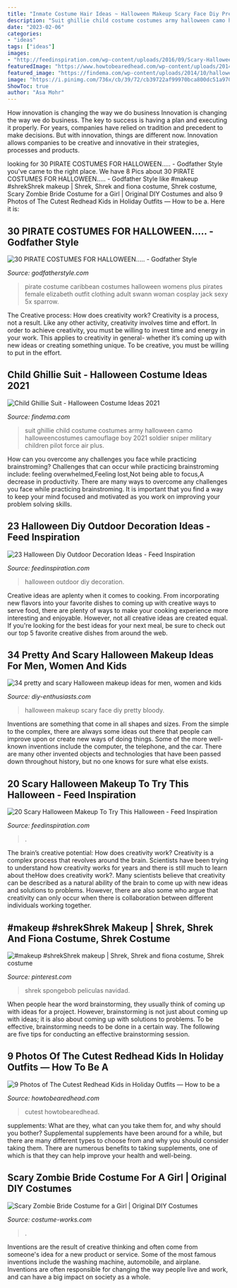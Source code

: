 ```yaml
---
title: "Inmate Costume Hair Ideas ~ Halloween Makeup Scary Face Diy Pretty Bloody"
description: "Suit ghillie child costume costumes army halloween camo halloweencostumes camouflage boy 2021 soldier sniper military children pilot force air plus"
date: "2023-02-06"
categories:
- "ideas"
tags: ["ideas"]
images:
- "http://feedinspiration.com/wp-content/uploads/2016/09/Scary-Halloween-Makeup-1.jpg"
featuredImage: "https://www.howtobearedhead.com/wp-content/uploads/2014/12/redhead_kid_how_to_be_a_redhead.jpg"
featured_image: "https://findema.com/wp-content/uploads/2014/10/halloween_201410438.jpg"
image: "https://i.pinimg.com/736x/cb/39/72/cb39722af99970bca800dc51a9702869.jpg"
ShowToc: true
author: "Asa Mohr"
---
```



How innovation is changing the way we do business
Innovation is changing the way we do business. The key to success is having a plan and executing it properly. For years, companies have relied on tradition and precedent to make decisions. But with innovation, things are different now. Innovation allows companies to be creative and innovative in their strategies, processes and products.

	

		
looking for 30 PIRATE COSTUMES FOR HALLOWEEN..... - Godfather Style you've came to the right place. We have 8 Pics about 30 PIRATE COSTUMES FOR HALLOWEEN..... - Godfather Style like #makeup #shrekShrek makeup | Shrek, Shrek and fiona costume, Shrek costume, Scary Zombie Bride Costume for a Girl | Original DIY Costumes and also 9 Photos of The Cutest Redhead Kids in Holiday Outfits — How to be a. Here it is:
		
    
## 30 PIRATE COSTUMES FOR HALLOWEEN..... - Godfather Style

<img loading=lazy src="http://godfatherstyle.com/wp-content/uploads/2016/09/plus-size-womens-caribbean-pirate-costume..jpg" onerror="this.onerror=null;this.src='https://tse1.mm.bing.net/th?id=OIP.we1tighXcpfrQS-RUwZRiQHaKl&amp;pid=15.1';" alt="30 PIRATE COSTUMES FOR HALLOWEEN..... - Godfather Style">

_Source: godfatherstyle.com_

>pirate costume caribbean costumes halloween womens plus pirates female elizabeth outfit clothing adult swann woman cosplay jack sexy 5x sparrow. 

	

The Creative process: How does creativity work?
Creativity is a process, not a result. Like any other activity, creativity involves time and effort. In order to achieve creativity, you must be willing to invest time and energy in your work. This applies to creativity in general- whether it’s coming up with new ideas or creating something unique. To be creative, you must be willing to put in the effort.

    
## Child Ghillie Suit - Halloween Costume Ideas 2021

<img loading=lazy src="https://findema.com/wp-content/uploads/2014/10/halloween_201410438.jpg" onerror="this.onerror=null;this.src='https://tse3.mm.bing.net/th?id=OIP.mOY9ZIxTyT7GTJfjlZJaDAHaKl&amp;pid=15.1';" alt="Child Ghillie Suit - Halloween Costume Ideas 2021">

_Source: findema.com_

>suit ghillie child costume costumes army halloween camo halloweencostumes camouflage boy 2021 soldier sniper military children pilot force air plus. 

	

How can you overcome any challenges you face while practicing brainstroming?
Challenges that can occur while practicing brainstroming include: feeling overwhelmed,Feeling lost,Not being able to focus,A decrease in productivity. There are many ways to overcome any challenges you face while practicing brainstroming. It is important that you find a way to keep your mind focused and motivated as you work on improving your problem solving skills.

    
## 23 Halloween Diy Outdoor Decoration Ideas - Feed Inspiration

<img loading=lazy src="http://feedinspiration.com/wp-content/uploads/2016/09/23-Halloween-Diy-Outdoor-Decoration-Ideas.jpg" onerror="this.onerror=null;this.src='https://tse4.mm.bing.net/th?id=OIP.9jkEOjMMBEtPl2aGXKbmzQHaFj&amp;pid=15.1';" alt="23 Halloween Diy Outdoor Decoration Ideas - Feed Inspiration">

_Source: feedinspiration.com_

>halloween outdoor diy decoration. 

	

Creative ideas are aplenty when it comes to cooking. From incorporating new flavors into your favorite dishes to coming up with creative ways to serve food, there are plenty of ways to make your cooking experience more interesting and enjoyable. However, not all creative ideas are created equal. If you're looking for the best ideas for your next meal, be sure to check out our top 5 favorite creative dishes from around the web.

    
## 34 Pretty And Scary Halloween Makeup Ideas For Men, Women And Kids

<img loading=lazy src="https://www.diy-enthusiasts.com/wp-content/uploads/2013/09/scary-halloween-makeup-bloody-face-school-girl.jpg" onerror="this.onerror=null;this.src='https://tse2.mm.bing.net/th?id=OIP.wZf4pMw6KJ5BS5_XwNXZ3AHaJ3&amp;pid=15.1';" alt="34 pretty and scary Halloween makeup ideas for men, women and kids">

_Source: diy-enthusiasts.com_

>halloween makeup scary face diy pretty bloody. 

	

Inventions are something that come in all shapes and sizes. From the simple to the complex, there are always some ideas out there that people can improve upon or create new ways of doing things. Some of the more well-known inventions include the computer, the telephone, and the car. There are many other invented objects and technologies that have been passed down throughout history, but no one knows for sure what else exists.

    
## 20 Scary Halloween Makeup To Try This Halloween - Feed Inspiration

<img loading=lazy src="http://feedinspiration.com/wp-content/uploads/2016/09/Scary-Halloween-Makeup-1.jpg" onerror="this.onerror=null;this.src='https://tse4.mm.bing.net/th?id=OIP.0ZRsYYgvpooHMWMvEKEpWgHaJ3&amp;pid=15.1';" alt="20 Scary Halloween Makeup To Try This Halloween - Feed Inspiration">

_Source: feedinspiration.com_

>. 

	

The brain’s creative potential: How does creativity work?
Creativity is a complex process that revolves around the brain. Scientists have been trying to understand how creativity works for years and there is still much to learn about theHow does creativity work?. Many scientists believe that creativity can be described as a natural ability of the brain to come up with new ideas and solutions to problems. However, there are also some who argue that creativity can only occur when there is collaboration between different individuals working together.

    
## #makeup #shrekShrek Makeup | Shrek, Shrek And Fiona Costume, Shrek Costume

<img loading=lazy src="https://i.pinimg.com/736x/cb/39/72/cb39722af99970bca800dc51a9702869.jpg" onerror="this.onerror=null;this.src='https://tse1.mm.bing.net/th?id=OIP.TYMR_jGRrgZtoAl6Q8B4DQHaHa&amp;pid=15.1';" alt="#makeup #shrekShrek makeup | Shrek, Shrek and fiona costume, Shrek costume">

_Source: pinterest.com_

>shrek spongebob peliculas navidad. 

	

When people hear the word brainstorming, they usually think of coming up with ideas for a project. However, brainstorming is not just about coming up with ideas; it is also about coming up with solutions to problems. To be effective, brainstorming needs to be done in a certain way. The following are five tips for conducting an effective brainstorming session.

    
## 9 Photos Of The Cutest Redhead Kids In Holiday Outfits — How To Be A

<img loading=lazy src="https://www.howtobearedhead.com/wp-content/uploads/2014/12/redhead_kid_how_to_be_a_redhead.jpg" onerror="this.onerror=null;this.src='https://tse2.mm.bing.net/th?id=OIP.cuwoTu2ZQhiCLiWhCVWqZQHaLH&amp;pid=15.1';" alt="9 Photos of The Cutest Redhead Kids in Holiday Outfits — How to be a">

_Source: howtobearedhead.com_

>cutest howtobearedhead. 

	

supplements: What are they, what can you take them for, and why should you bother?
Supplemental supplements have been around for a while, but there are many different types to choose from and why you should consider taking them. There are numerous benefits to taking supplements, one of which is that they can help improve your health and well-being.

    
## Scary Zombie Bride Costume For A Girl | Original DIY Costumes

<img loading=lazy src="https://photos.costume-works.com/full/scary_zombie_bride3.jpg" onerror="this.onerror=null;this.src='https://tse2.mm.bing.net/th?id=OIP.rHd-gynvzRqkaZzzYmRmGgHaKr&amp;pid=15.1';" alt="Scary Zombie Bride Costume for a Girl | Original DIY Costumes">

_Source: costume-works.com_

>. 

	

Inventions are the result of creative thinking and often come from someone's idea for a new product or service. Some of the most famous inventions include the washing machine, automobile, and airplane. Inventions are often responsible for changing the way people live and work, and can have a big impact on society as a whole.


